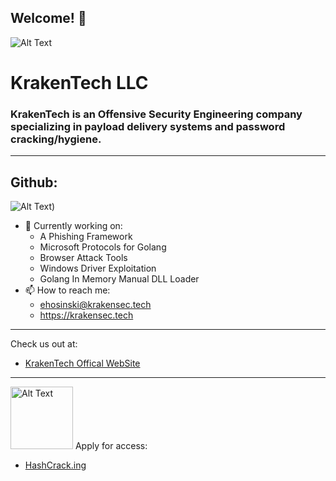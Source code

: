 ## Welcome! 👋

![Alt Text](https://img.wanman.io/fUSu0/JaWUyEju83.png/raw "KrakenTech LLC")

# KrakenTech LLC
### KrakenTech is an Offensive Security Engineering company specializing in payload delivery systems and password cracking/hygiene.
---
## Github:
![Alt Text](https://github-readme-stats.vercel.app/api/top-langs/?username=Ar1ste1a&layout=compact&show_icons=true&theme=github_dark_dimmed))

- 🔭 Currently working on:
  - A Phishing Framework
  - Microsoft Protocols for Golang
  - Browser Attack Tools
  - Windows Driver Exploitation
  - Golang In Memory Manual DLL Loader
- 📫 How to reach me:
  -  ehosinski@krakensec.tech
  -  https://krakensec.tech
---
Check us out at:
- [KrakenTech Offical WebSite](https://krakensec.tech)
---
<img src="https://img.wanman.io/fUSu0/JAcEziNa36.png/raw" alt="Alt Text" title="HashCrack.ing" width="100" height="100" />
Apply for access:

- [HashCrack.ing](https://hashcrack.ing)
